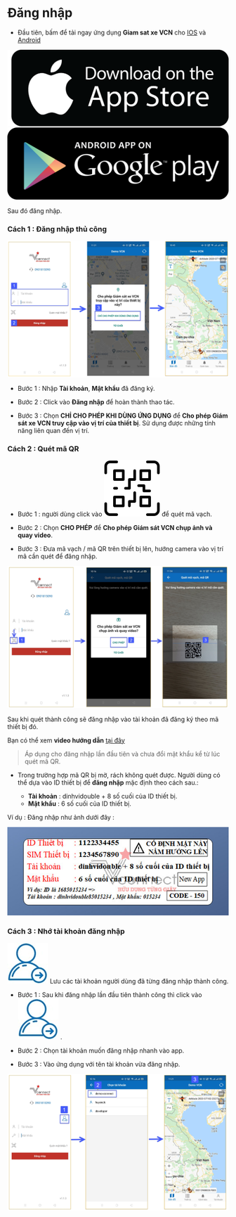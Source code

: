 # Đăng nhập

* Đầu tiên, bấm để tải ngay ứng dụng **Giam sat xe VCN** cho <a href="https://apple.co/32nBNdO" target="_blank">IOS</a> và <a href="https://bit.ly/3srpmZ1" target="_blank">Android </a>

<span class="icon-left1 ">[<img src="/docs/assets/images/web-interface/app-vcn/images.png">](https://apple.co/32nBNdO)
<span class="icon-left2">[<img src="/docs/assets/images/web-interface/app-vcn/google-play-download-android-app.png" >](https://bit.ly/3srpmZ1) 


Sau đó đăng nhập. 

### Cách 1 : Đăng nhập thủ công

<span style="display:block;text-align:center" >![Interface Web](/docs/assets/images/web-interface/app-vcn/login.jpg)

* Bước 1 : Nhập **Tài khoản**, **Mật khẩu** đã đăng ký.

* Bước 2 : Click vào **Đăng nhập** để hoàn thành thao tác. 

* Bước 3 : Chọn **CHỈ CHO PHÉP KHI DÙNG ỨNG DỤNG** để **Cho phép Giám sát xe VCN truy cập vào vị trí của thiết bị**. Sử dụng được những tính năng liên quan đến vị trí.

### Cách 2 : Quét mã QR

* Bước 1 :  người dùng click vào <span class="icon-left svg-filter-info">![Ok](/docs/assets/images/web-interface/icon/SVG/icons8-qr-code.svg) để quét mã vạch.

* Bước 2 : Chọn **CHO PHÉP** để **Cho phép Giám sát VCN chụp ảnh và quay video**.

* Bước 3 : Đưa mã vạch / mã QR trên thiết bị lên, hướng camera vào vị trí mã cần quét để đăng nhập.

<span style="display:block;text-align:center">![Interface Web](/docs/assets/images/web-interface/app-vcn/qr-code.jpg) 

Sau khi quét thành công sẽ đăng nhập vào tài khoản đã đăng ký theo mã thiết bị đó.

Bạn có thể xem  **video hướng dẫn** <a href="https://bitly.com.vn/g76lpl " target="_blank">tại đây</a>
> Áp dụng cho đăng nhập lần đầu tiên và chưa đổi mật khẩu kể từ lúc quét mã QR.

* Trong trường hợp mã QR bị mờ, rách không quét được. Người dùng có thể dựa vào ID thiết bị để **đăng nhập** mặc định theo cách sau.:

    * **Tài khoản** : dinhvidouble + 8 số cuối của ID thiết bị.
    * **Mật khẩu**  : 6 số cuối của ID thiết bị.

Ví dụ : Đăng nhập như ảnh dưới đây :

<span style="display:block;text-align:center">![Interface Web](/docs/assets/images/web-interface/app-vcn/qr-code-1.jpg) 



### Cách 3 : Nhớ tài khoản đăng nhập

<span class="icon-left3">![Ok](/docs/assets/images/web-interface/app-vcn/move-user-login.jpg) Lưu các tài khoản người dùng đã từng đăng nhập thành công.

* Bước 1 : Sau khi đăng nhập lần đầu tiên thành công thì click vào <span class="icon-left3">![Ok](/docs/assets/images/web-interface/app-vcn/move-user-login.jpg) .

* Bước 2 : Chọn tài khoản muốn đăng nhập nhanh vào app.

* Bước 3 : Vào ứng dụng với tên tài khoản vừa đăng nhập.

<span style="display:block;text-align:center">![Interface Web](/docs/assets/images/web-interface/app-vcn/qr-code-done.jpg) 


